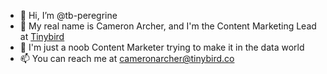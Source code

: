 - 👋 Hi, I’m @tb-peregrine
- 👀 My real name is Cameron Archer, and I'm the Content Marketing Lead at [Tinybird](https://www.tinybird.co)
- 🌱 I'm just a noob Content Marketer trying to make it in the data world
- 📫 You can reach me at [cameronarcher@tinybird.co](mailto:cameronarcher@tinybird.co)
